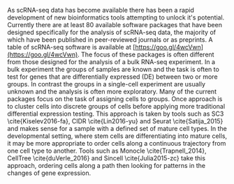 As scRNA-seq data has become available there has been a rapid development of new bioinformatics tools
attempting to unlock it's potential. Currently there are at least 80 available software packages that
have been designed specifically for the analysis of scRNA-seq data, the majority of which have been published
in peer-reviewed journals or as preprints. A table of scRNA-seq software is available at [https://goo.gl/4wcVwn](https://goo.gl/4wcVwn). The focus of these packages is often different from those
designed for the analysis of a bulk RNA-seq experiment. In a bulk experiment the groups of samples are known
and the task is often to test for genes that are differentially expressed (DE) between two or more groups. In contrast the groups
in a single-cell experiment are usually unknown and the analysis is often more exploratory. Many of the
current packages focus on the task of assigning cells to groups. Once approach is to cluster cells into
discrete groups of cells before applying more traditional differential expression testing. This approach
is taken by tools such as SC3 \cite{Kiselev2016-fa}, CIDR \cite{Lin2016-yu} and Seurat \cite{Satija_2015} and makes sense for a sample with a defined set of mature cell types. In the developmental setting, where stem cells are differentiating into mature cells, it may be more appropriate
to order cells along a continuous trajectory from one cell type to another. Tools such as Monocle \cite{Trapnell_2014}, CellTree \cite{duVerle_2016} and 
Sincell \cite{Julia2015-zc} take this approach, ordering cells along a path then looking for patterns in the changes of gene expression.